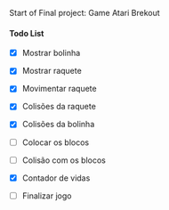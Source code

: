 
Start of Final project: Game Atari Brekout 

#### Todo List
- [x] Mostrar bolinha
- [x] Mostrar raquete
- [x] Movimentar raquete
- [x] Colisões da raquete
- [x] Colisões da bolinha
- [ ] Colocar os blocos
- [ ] Colisão com os blocos
- [x] Contador de vidas
- [ ] Finalizar jogo

